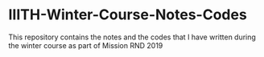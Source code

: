 # IIITH-Winter-Course-Notes-Codes
This repository contains the notes and the codes that I have written during the winter course as part of Mission RND 2019
